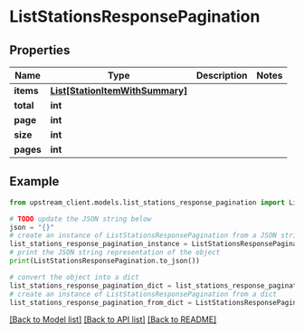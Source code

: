# ListStationsResponsePagination


## Properties

Name | Type | Description | Notes
------------ | ------------- | ------------- | -------------
**items** | [**List[StationItemWithSummary]**](StationItemWithSummary.md) |  | 
**total** | **int** |  | 
**page** | **int** |  | 
**size** | **int** |  | 
**pages** | **int** |  | 

## Example

```python
from upstream_client.models.list_stations_response_pagination import ListStationsResponsePagination

# TODO update the JSON string below
json = "{}"
# create an instance of ListStationsResponsePagination from a JSON string
list_stations_response_pagination_instance = ListStationsResponsePagination.from_json(json)
# print the JSON string representation of the object
print(ListStationsResponsePagination.to_json())

# convert the object into a dict
list_stations_response_pagination_dict = list_stations_response_pagination_instance.to_dict()
# create an instance of ListStationsResponsePagination from a dict
list_stations_response_pagination_from_dict = ListStationsResponsePagination.from_dict(list_stations_response_pagination_dict)
```
[[Back to Model list]](../README.md#documentation-for-models) [[Back to API list]](../README.md#documentation-for-api-endpoints) [[Back to README]](../README.md)


